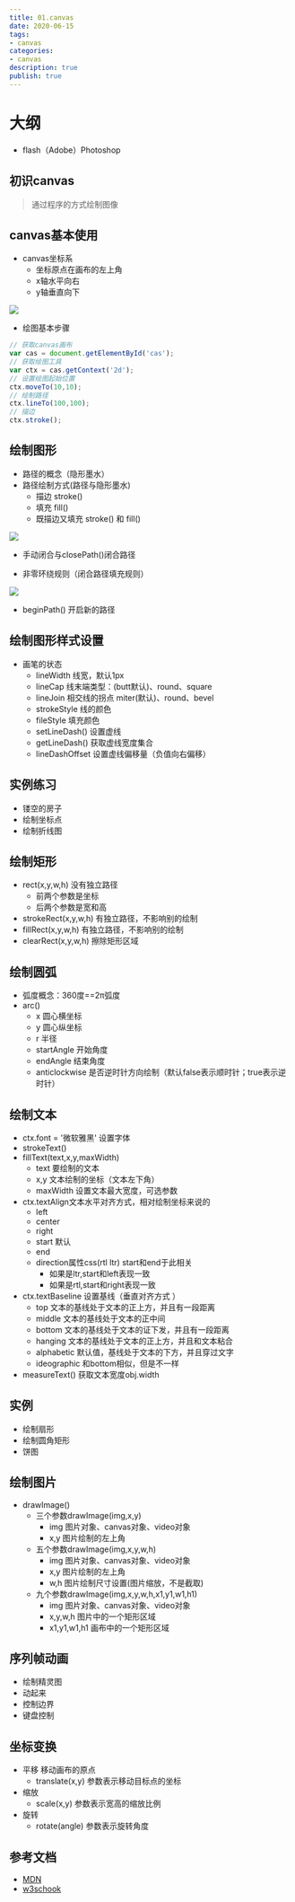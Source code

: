 ```yaml
---
title: 01.canvas
date: 2020-06-15
tags: 
- canvas
categories: 
- canvas
description: true
publish: true
---
```



# 大纲

- flash（Adobe）Photoshop

## 初识canvas

> 通过程序的方式绘制图像

## canvas基本使用
- canvas坐标系
  - 坐标原点在画布的左上角
  - x轴水平向右
  - y轴垂直向下

<img src="./img/location.jpg">

- 绘图基本步骤

```javascript
// 获取canvas画布
var cas = document.getElementById('cas');
// 获取绘图工具
var ctx = cas.getContext('2d');
// 设置绘图起始位置
ctx.moveTo(10,10);
// 绘制路径
ctx.lineTo(100,100);
// 描边
ctx.stroke();
```

## 绘制图形
- 路径的概念（隐形墨水）
- 路径绘制方式(路径与隐形墨水)
    + 描边 stroke()
    + 填充 fill()
    + 既描边又填充 stroke() 和 fill()

<img src="./img/path.jpg">

- 手动闭合与closePath()闭合路径

- 非零环绕规则（闭合路径填充规则）

<img src="./img/zero.jpg">
  
- beginPath() 开启新的路径

## 绘制图形样式设置

- 画笔的状态
    + lineWidth 线宽，默认1px
    + lineCap 线末端类型：(butt默认)、round、square 
    + lineJoin 相交线的拐点 miter(默认)、round、bevel
    + strokeStyle 线的颜色
    + fileStyle 填充颜色
    + setLineDash() 设置虚线
    + getLineDash() 获取虚线宽度集合
    + lineDashOffset 设置虚线偏移量（负值向右偏移）

## 实例练习
- 镂空的房子
- 绘制坐标点
- 绘制折线图

## 绘制矩形
- rect(x,y,w,h) 没有独立路径
  - 前两个参数是坐标
  - 后两个参数是宽和高
- strokeRect(x,y,w,h) 有独立路径，不影响别的绘制
- fillRect(x,y,w,h) 有独立路径，不影响别的绘制
- clearRect(x,y,w,h) 擦除矩形区域

## 绘制圆弧
- 弧度概念：360度==2π弧度
- arc()
    + x 圆心横坐标
    + y 圆心纵坐标
    + r 半径
    + startAngle 开始角度
    + endAngle 结束角度
    + anticlockwise 是否逆时针方向绘制（默认false表示顺时针；true表示逆时针）

## 绘制文本
- ctx.font = '微软雅黑' 设置字体
- strokeText()
- fillText(text,x,y,maxWidth)
    + text 要绘制的文本
    + x,y 文本绘制的坐标（文本左下角）
    + maxWidth 设置文本最大宽度，可选参数
- ctx.textAlign文本水平对齐方式，相对绘制坐标来说的
    + left
    + center
    + right
    + start 默认
    + end
    + direction属性css(rtl ltr) start和end于此相关
        - 如果是ltr,start和left表现一致
        - 如果是rtl,start和right表现一致
- ctx.textBaseline 设置基线（垂直对齐方式  ）
    + top 文本的基线处于文本的正上方，并且有一段距离
    + middle 文本的基线处于文本的正中间
    + bottom 文本的基线处于文本的证下发，并且有一段距离
    + hanging 文本的基线处于文本的正上方，并且和文本粘合
    + alphabetic 默认值，基线处于文本的下方，并且穿过文字
    + ideographic 和bottom相似，但是不一样
- measureText() 获取文本宽度obj.width

## 实例
- 绘制扇形
- 绘制圆角矩形
- 饼图

## 绘制图片
- drawImage()
    + 三个参数drawImage(img,x,y)
        - img 图片对象、canvas对象、video对象
        - x,y 图片绘制的左上角
    + 五个参数drawImage(img,x,y,w,h)
        - img 图片对象、canvas对象、video对象
        - x,y 图片绘制的左上角
        - w,h 图片绘制尺寸设置(图片缩放，不是截取)
    + 九个参数drawImage(img,x,y,w,h,x1,y1,w1,h1)
        - img 图片对象、canvas对象、video对象
        - x,y,w,h 图片中的一个矩形区域
        - x1,y1,w1,h1 画布中的一个矩形区域
## 序列帧动画
- 绘制精灵图
- 动起来
- 控制边界
- 键盘控制

## 坐标变换
- 平移 移动画布的原点
    + translate(x,y) 参数表示移动目标点的坐标
- 缩放
    + scale(x,y) 参数表示宽高的缩放比例
- 旋转
    + rotate(angle) 参数表示旋转角度


## 参考文档
- [MDN](https://developer.mozilla.org/zh-CN/docs/Web/API/CanvasRenderingContext2D#￧ﾻﾘ￥ﾈﾶ￧ﾟﾩ￥ﾽﾢ)
- [w3schook](http://www.w3school.com.cn/tags/html_ref_canvas.asp)



